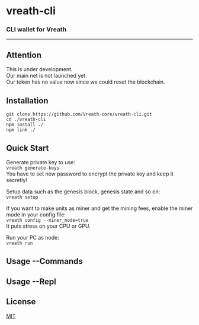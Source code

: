 # vreath-cli

### CLI wallet for Vreath
---

## Attention
This is under development.  
Our main net is not launched yet.  
Our token has no value now since we could reset the blockchain.

## Installation
`git clone https://github.com/Vreath-core/vreath-cli.git`  
`cd ./vreath-cli`  
`npm install ./`  
`npm link ./`  

## Quick Start
Generate private key to use:  
`vreath generate-keys`  
You have to set new password to encrypt the private key and keep it secretly!  

Setup data such as the genesis block, genesis state and so on:  
`vreath setup`  

If you want to make units as miner and get the mining fees, enable the miner mode in your config file:  
`vreath config --miner_mode=true`  
It puts stress on your CPU or GPU.  

Run your PC as node:  
`vreath run`  

## Usage --Commands
## Usage --Repl
## License
[MIT](https://github.com/Vreath-core/vreath-cli/blob/master/LICENSE)